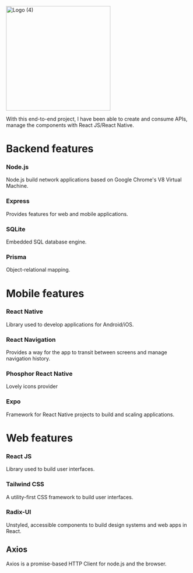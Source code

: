 <img width="286" alt="Logo (4)" src="https://user-images.githubusercontent.com/68649783/190530994-347c92d3-5e05-4dc8-8fbc-6d7c0732ebb1.png">


With this end-to-end project, I have been able to create and consume APIs, manage the components with React JS/React Native.

# Backend features

### Node.js

Node.js build network applications based on Google Chrome's V8 Virtual Machine.

### Express

Provides features for web and mobile applications.

### SQLite

Embedded SQL database engine.

### Prisma

Object-relational mapping.

# Mobile features

### React Native

Library used to develop applications for Android/iOS.

### React Navigation

Provides a way for the app to transit between screens and manage navigation history.

### Phosphor React Native

Lovely icons provider

### Expo

Framework for React Native projects to build and scaling applications.

# Web features

### React JS

Library used to build user interfaces.

### Tailwind CSS

A utility-first CSS framework to build user interfaces.

### Radix-UI

Unstyled, accessible components to build design systems and web apps in React.

## Axios

Axios is a promise-based HTTP Client for node.js and the browser.
